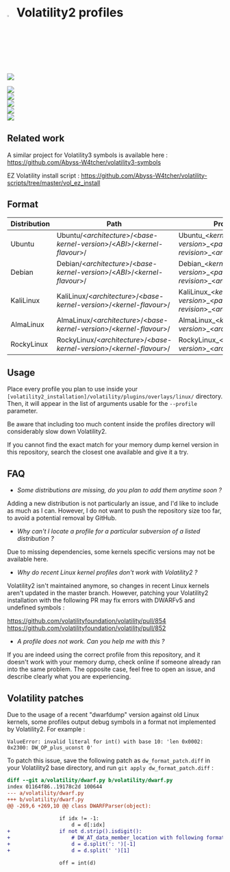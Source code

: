# <img src="https://cdn-icons-png.flaticon.com/128/5088/5088992.png" width="3%" height="3%"> Volatility2 profiles

![](https://img.shields.io/badge/Profiles-9603-seagreen?style=flat-square)

![](https://img.shields.io/badge/Ubuntu-amd64%20|%20i386-dodgerblue?labelColor=lightsteelblue&style=for-the-badge&logo=ubuntu)  
![](https://img.shields.io/badge/Debian-amd64-darkcyan?labelColor=lightsteelblue&style=for-the-badge&logo=debian)  
![](https://img.shields.io/badge/KaliLinux-amd64-dodgerblue?labelColor=lightsteelblue&style=for-the-badge&logo=kalilinux)  
![](https://img.shields.io/badge/AlmaLinux-x86__64-darkcyan?labelColor=lightsteelblue&style=for-the-badge&logo=almalinux)  
![](https://img.shields.io/badge/RockyLinux-x86__64-dodgerblue?labelColor=lightsteelblue&style=for-the-badge&logo=rockylinux)  

## Related work 

A similar project for Volatility3 symbols is available here : https://github.com/Abyss-W4tcher/volatility3-symbols

EZ Volatility install script : https://github.com/Abyss-W4tcher/volatility-scripts/tree/master/vol_ez_install

## Format

| Distribution | Path | Profile | Example |
| ------------ | ---- | ------- | ------- |
| Ubuntu       | Ubuntu/<*architecture*>/<*base-kernel-version*>/<*ABI*>/<*kernel-flavour*>/ | Ubuntu_<*kernel-version*>\_<*package-revision*>\_<*architecture*>.zip | Ubuntu/amd64/3.0.0/19/generic/Ubuntu_3.0.0-19-generic_3.0.0-19.33_amd64.zip |
| Debian       | Debian/<*architecture*>/<*base-kernel-version*>/<*ABI*>/<*kernel-flavour*>/ | Debian_<*kernel-version*>\_<*package-revision*>\_<*architecture*>.zip | Debian/amd64/3.1.0/1/Debian_3.1.0-1-amd64_3.1.1-1_amd64.zip |
| KaliLinux       | KaliLinux/<*architecture*>/<*base-kernel-version*>/<*kernel-flavour*>/ | KaliLinux_<*kernel-version*>\_<*package-revision*>\_<*architecture*>.zip | KaliLinux/amd64/5.2.0/KaliLinux_5.2.0-kali2-amd64_5.2.9-2kali1_amd64.zip |
| AlmaLinux       | AlmaLinux/<*architecture*>/<*base-kernel-version*>/<*kernel-flavour*>/ | AlmaLinux_<*kernel-version*>_<*architecture*>.zip | AlmaLinux/x86_64/4.18.0/AlmaLinux_4.18.0-477.13.1.el8_8_x86_64.zip |
| RockyLinux       | RockyLinux/<*architecture*>/<*base-kernel-version*>/<*kernel-flavour*>/ | RockyLinux_<*kernel-version*>_<*architecture*>.zip | RockyLinux/x86_64/4.18.0/RockyLinux_4.18.0-477.10.1.el8_8_x86_64.zip |

## Usage

Place every profile you plan to use inside your `[volatility2_installation]/volatility/plugins/overlays/linux/` directory. Then, it will appear in the list of arguments usable for the `--profile` parameter.

Be aware that including too much content inside the profiles directory will considerably slow down Volatility2.

If you cannot find the exact match for your memory dump kernel version in this repository, search the closest one available and give it a try.

## FAQ

- *Some distributions are missing, do you plan to add them anytime soon ?*

Adding a new distribution is not particularly an issue, and I'd like to include as much as I can. However, I do not want to push the repository size too far, to avoid a potential removal by GitHub.

- *Why can't I locate a profile for a particular subversion of a listed distribution ?*

Due to missing dependencies, some kernels specific versions may not be available here.  

- *Why do recent Linux kernel profiles don't work with Volatility2 ?*

Volatility2 isn't maintained anymore, so changes in recent Linux kernels aren't updated in the master branch. However, patching your Volatility2 installation with the following PR may fix errors with DWARFv5 and undefined symbols :

https://github.com/volatilityfoundation/volatility/pull/854  
https://github.com/volatilityfoundation/volatility/pull/852

- *A profile does not work. Can you help me with this ?*

If you are indeed using the correct profile from this repository, and it doesn't work with your memory dump, check online if someone already ran into the same problem. The opposite case, feel free to open an issue, and describe clearly what you are experiencing.

## Volatility patches 

Due to the usage of a recent "dwarfdump" version against old Linux kernels, some profiles output debug symbols in a format not implemented by Volatility2. For example :

`ValueError: invalid literal for int() with base 10: 'len 0x0002: 0x2300: DW_OP_plus_uconst 0'`

To patch this issue, save the following patch as `dw_format_patch.diff` in your Volatility2 base directory, and run `git apply dw_format_patch.diff` :

```diff
diff --git a/volatility/dwarf.py b/volatility/dwarf.py
index 01164f86..19178c2d 100644
--- a/volatility/dwarf.py
+++ b/volatility/dwarf.py
@@ -269,6 +269,10 @@ class DWARFParser(object):
 
                 if idx != -1:
                     d = d[:idx]
+                if not d.strip().isdigit():
+                    # DW_AT_data_member_location with following format : "len 0x0002: 0x2300: DW_OP_plus_uconst 0"
+                    d = d.split(': ')[-1]
+                    d = d.split(' ')[1]
 
                 off = int(d)
 
```
